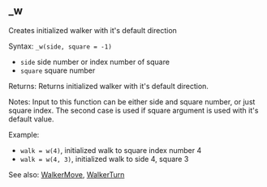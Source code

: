 ## _w

Creates initialized walker with it's default direction

Syntax: `_w(side, square = -1)`

* `side` side number or index number of square
* `square` square number

Returns: Returns initialized walker with it's default direction.

Notes: Input to this function can be either side and square number, or just square index. The second case is used if square argument is used with it's default value.

Example:

* `walk = w(4)`, initialized walk to square index number 4
* `walk = w(4, 3)`, initialized walk to side 4, square 3

See also: [WalkerMove](/api-native-functions/walkermove.md), [WalkerTurn](/api-native-functions/walkerturn.md)

